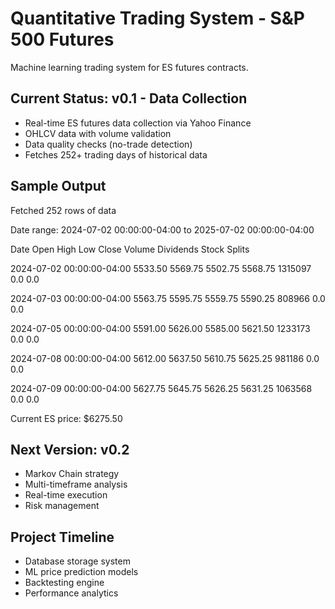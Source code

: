 # Quantitative Trading System - S&P 500 Futures

Machine learning trading system for ES futures contracts.

## Current Status: v0.1 - Data Collection
- Real-time ES futures data collection via Yahoo Finance
- OHLCV data with volume validation
- Data quality checks (no-trade detection)
- Fetches 252+ trading days of historical data

## Sample Output
Fetched 252 rows of data

Date range: 2024-07-02 00:00:00-04:00 to 2025-07-02 00:00:00-04:00

Date                      Open      High      Low       Close     Volume    Dividends Stock Splits

2024-07-02 00:00:00-04:00 5533.50  5569.75  5502.75  5568.75  1315097      0.0        0.0

2024-07-03 00:00:00-04:00 5563.75  5595.75  5559.75  5590.25   808966      0.0        0.0

2024-07-05 00:00:00-04:00 5591.00  5626.00  5585.00  5621.50  1233173      0.0        0.0

2024-07-08 00:00:00-04:00 5612.00  5637.50  5610.75  5625.25   981186      0.0        0.0

2024-07-09 00:00:00-04:00 5627.75  5645.75  5626.25  5631.25  1063568      0.0        0.0

Current ES price: $6275.50

## Next Version: v0.2
- Markov Chain strategy
- Multi-timeframe analysis
- Real-time execution
- Risk management

## Project Timeline
- Database storage system
- ML price prediction models
- Backtesting engine
- Performance analytics
